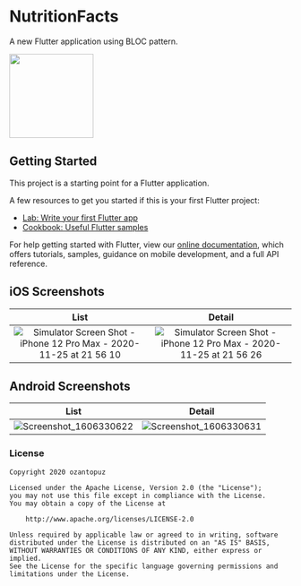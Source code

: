 # NutritionFacts

A new Flutter application using BLOC pattern.

<img src="https://user-images.githubusercontent.com/8689604/100272181-bc2cf080-2f6b-11eb-9984-e5ddadc332f1.png" width="150" >

## Getting Started

This project is a starting point for a Flutter application.

A few resources to get you started if this is your first Flutter project:

- [Lab: Write your first Flutter app](https://flutter.dev/docs/get-started/codelab)
- [Cookbook: Useful Flutter samples](https://flutter.dev/docs/cookbook)

For help getting started with Flutter, view our
[online documentation](https://flutter.dev/docs), which offers tutorials,
samples, guidance on mobile development, and a full API reference.

## iOS Screenshots
List             |  Detail
:-------------------------:|:-------------------------:
![Simulator Screen Shot - iPhone 12 Pro Max - 2020-11-25 at 21 56 10](https://user-images.githubusercontent.com/8689604/100271856-3b6df480-2f6b-11eb-94f5-744442a1ab04.png)  |  ![Simulator Screen Shot - iPhone 12 Pro Max - 2020-11-25 at 21 56 26](https://user-images.githubusercontent.com/8689604/100272001-7839eb80-2f6b-11eb-9206-2018cbee9b60.png)

## Android Screenshots
List            |  Detail
:-------------------------:|:-------------------------:
![Screenshot_1606330622](https://user-images.githubusercontent.com/8689604/100271943-5ccee080-2f6b-11eb-920a-9f78f4e93eb5.png)  |  ![Screenshot_1606330631](https://user-images.githubusercontent.com/8689604/100272041-85ef7100-2f6b-11eb-873f-858bb4747ebe.png)

### License
```
Copyright 2020 ozantopuz

Licensed under the Apache License, Version 2.0 (the "License");
you may not use this file except in compliance with the License.
You may obtain a copy of the License at

    http://www.apache.org/licenses/LICENSE-2.0

Unless required by applicable law or agreed to in writing, software
distributed under the License is distributed on an "AS IS" BASIS,
WITHOUT WARRANTIES OR CONDITIONS OF ANY KIND, either express or implied.
See the License for the specific language governing permissions and
limitations under the License.

